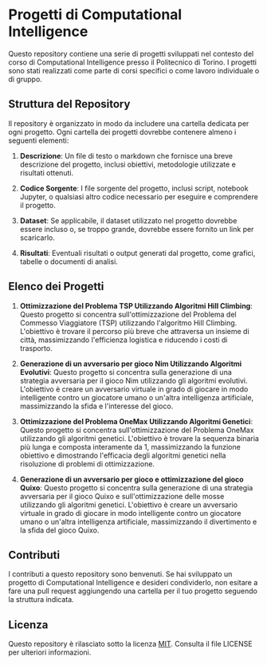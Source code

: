 # Progetti di Computational Intelligence

Questo repository contiene una serie di progetti sviluppati nel contesto del corso di Computational Intelligence presso il Politecnico di Torino. I progetti sono stati realizzati come parte di corsi specifici o come lavoro individuale o di gruppo.

## Struttura del Repository

Il repository è organizzato in modo da includere una cartella dedicata per ogni progetto. Ogni cartella dei progetti dovrebbe contenere almeno i seguenti elementi:

1. **Descrizione**: Un file di testo o markdown che fornisce una breve descrizione del progetto, inclusi obiettivi, metodologie utilizzate e risultati ottenuti.

2. **Codice Sorgente**: I file sorgente del progetto, inclusi script, notebook Jupyter, o qualsiasi altro codice necessario per eseguire e comprendere il progetto.

3. **Dataset**: Se applicabile, il dataset utilizzato nel progetto dovrebbe essere incluso o, se troppo grande, dovrebbe essere fornito un link per scaricarlo.

4. **Risultati**: Eventuali risultati o output generati dal progetto, come grafici, tabelle o documenti di analisi.

## Elenco dei Progetti

1. **Ottimizzazione del Problema TSP Utilizzando Algoritmi Hill Climbing**: Questo progetto si concentra sull'ottimizzazione del Problema del Commesso Viaggiatore (TSP) utilizzando l'algoritmo Hill Climbing. L'obiettivo è trovare il percorso più breve che attraversa un insieme di città, massimizzando l'efficienza logistica e riducendo i costi di trasporto.

2. **Generazione di un avversario per gioco Nim Utilizzando Algoritmi Evolutivi**: Questo progetto si concentra sulla generazione di una strategia avversaria per il gioco Nim utilizzando gli algoritmi evolutivi. L'obiettivo è creare un avversario virtuale in grado di giocare in modo intelligente contro un giocatore umano o un'altra intelligenza artificiale, massimizzando la sfida e l'interesse del gioco.

3. **Ottimizzazione del Problema OneMax Utilizzando Algoritmi Genetici**: Questo progetto si concentra sull'ottimizzazione del Problema OneMax utilizzando gli algoritmi genetici. L'obiettivo è trovare la sequenza binaria più lunga e composta interamente da 1, massimizzando la funzione obiettivo e dimostrando l'efficacia degli algoritmi genetici nella risoluzione di problemi di ottimizzazione.

4. **Generazione di un avversario per gioco e ottimizzazione del gioco Quixo**: Questo progetto si concentra sulla generazione di una strategia avversaria per il gioco Quixo e sull'ottimizzazione delle mosse utilizzando gli algoritmi genetici. L'obiettivo è creare un avversario virtuale in grado di giocare in modo intelligente contro un giocatore umano o un'altra intelligenza artificiale, massimizzando il divertimento e la sfida del gioco Quixo.

## Contributi

I contributi a questo repository sono benvenuti. Se hai sviluppato un progetto di Computational Intelligence e desideri condividerlo, non esitare a fare una pull request aggiungendo una cartella per il tuo progetto seguendo la struttura indicata.

## Licenza

Questo repository è rilasciato sotto la licenza [MIT](LICENSE). Consulta il file LICENSE per ulteriori informazioni.
